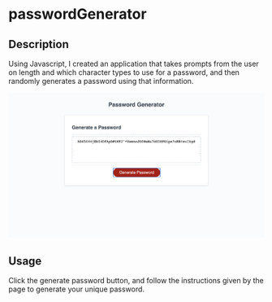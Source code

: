 # passwordGenerator

## Description

Using Javascript, I created an application that takes prompts from the user on length and which character types to use for a password, and then randomly generates a password using that information.

![Password Generator](./assets/images/pwordgen.png)

## Usage

Click the generate password button, and follow the instructions given by the page to generate your unique password.